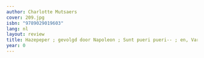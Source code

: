 ```yaml
---
author: Charlotte Mutsaers
cover: 209.jpg
isbn: "9789029019603"
lang: nl
layout: review
title: Hazepeper ; gevolgd door Napoleon ; Sunt pueri pueri-- ; en, Varia
year: 0
---
```

